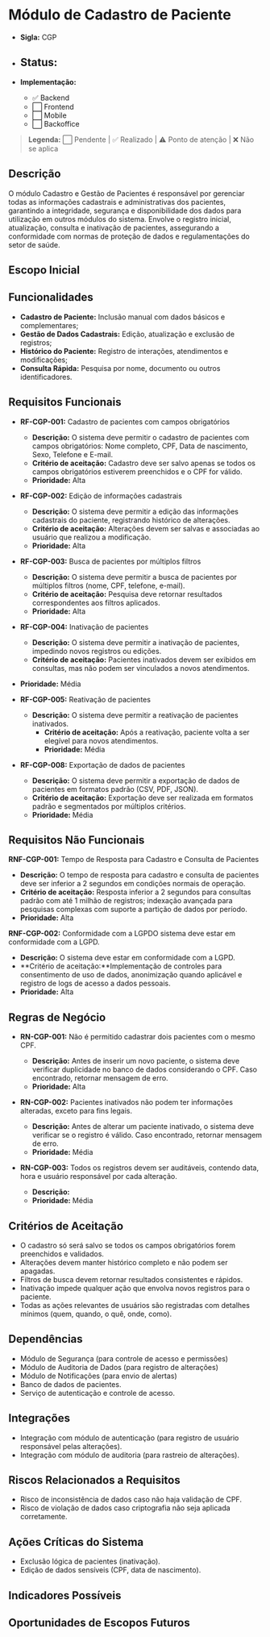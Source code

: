 # Módulo de Cadastro de Paciente
- **Sigla:** CGP
- **Status:**
  -

- **Implementação:**
  - ✅ Backend
  - ⬜ Frontend
  - ⬜ Mobile
  - ⬜ Backoffice

> **Legenda:** ⬜ Pendente | ✅ Realizado | ⚠️ Ponto de atenção | ❌ Não se aplica

## Descrição
O módulo Cadastro e Gestão de Pacientes é responsável por gerenciar todas as informações cadastrais e administrativas dos pacientes, garantindo a integridade, segurança e disponibilidade dos dados para utilização em outros módulos do sistema. Envolve o registro inicial, atualização, consulta e inativação de pacientes, assegurando a conformidade com normas de proteção de dados e regulamentações do setor de saúde.


## Escopo Inicial


## Funcionalidades
- **Cadastro de Paciente:** Inclusão manual com dados básicos e complementares;       
- **Gestão de Dados Cadastrais:** Edição, atualização e exclusão de registros;
- **Histórico do Paciente:** Registro de interações, atendimentos e modificações;
- **Consulta Rápida:** Pesquisa por nome, documento ou outros identificadores.



## Requisitos Funcionais


- **RF-CGP-001:** Cadastro de pacientes com campos obrigatórios
  - **Descrição:** O sistema deve permitir o cadastro de pacientes com campos obrigatórios: Nome completo, CPF, Data de nascimento, Sexo, Telefone e E-mail.
  - **Critério de aceitação:** Cadastro deve ser salvo apenas se todos os campos obrigatórios estiverem preenchidos e o CPF for válido.
  - **Prioridade:** Alta


- **RF-CGP-002:** Edição de informações cadastrais
  - **Descrição:** O sistema deve permitir a edição das informações cadastrais do paciente, registrando histórico de alterações.
  - **Critério de aceitação:** Alterações devem ser salvas e associadas ao usuário que realizou a modificação.
  - **Prioridade:** Alta


- **RF-CGP-003:** Busca de pacientes por múltiplos filtros
  - **Descrição:** O sistema deve permitir a busca de pacientes por múltiplos filtros (nome, CPF, telefone, e-mail).
  - **Critério de aceitação:** Pesquisa deve retornar resultados correspondentes aos filtros aplicados.
  - **Prioridade:** Alta


- **RF-CGP-004:** Inativação de pacientes
  - **Descrição:** O sistema deve permitir a inativação de pacientes, impedindo novos registros ou edições.
  - **Critério de aceitação:** Pacientes inativados devem ser exibidos em consultas, mas não podem ser vinculados a novos atendimentos.
- **Prioridade:** Média


- **RF-CGP-005:** Reativação de pacientes
  - **Descrição:** O sistema deve permitir a reativação de pacientes inativados.    
    - **Critério de aceitação:** Após a reativação, paciente volta a ser elegível para novos atendimentos.
    - **Prioridade:** Média



- **RF-CGP-008:** Exportação de dados de pacientes
  - **Descrição:** O sistema deve permitir a exportação de dados de pacientes em formatos padrão (CSV, PDF, JSON).
  - **Critério de aceitação:** Exportação deve ser realizada em formatos padrão e segmentados por múltiplos critérios.
  - **Prioridade:** Média




## Requisitos Não Funcionais

**RNF-CGP-001:** Tempo de Resposta para Cadastro e Consulta de Pacientes
- **Descrição:** O tempo de resposta para cadastro e consulta de pacientes deve ser inferior a 2 segundos em condições normais de operação.
- **Critério de aceitação:** Resposta inferior a 2 segundos para consultas padrão com até 1 milhão de registros; indexação avançada para pesquisas complexas com suporte a partição de dados por período.
- **Prioridade:** Alta

**RNF-CGP-002:**  Conformidade com a LGPDO sistema deve estar em conformidade com a LGPD.
- **Descrição:** O sistema deve estar em conformidade com a LGPD.
- **Critério de aceitação:**Implementação de controles para consentimento de uso de dados, anonimização quando aplicável e registro de logs de acesso a dados pessoais.
- **Prioridade:** Alta 



## Regras de Negócio

- **RN-CGP-001:** Não é permitido cadastrar dois pacientes com o mesmo CPF.
  - **Descrição:** Antes de inserir um novo paciente, o sistema deve verificar duplicidade no banco de dados considerando o CPF. Caso encontrado, retornar mensagem de erro.     
  - **Prioridade:** Alta

- **RN-CGP-002:** Pacientes inativados não podem ter informações alteradas, exceto para fins legais.
  - **Descrição:** Antes de alterar um paciente inativado, o sistema deve verificar se o registro é válido. Caso encontrado, retornar mensagem de erro.  
  - **Prioridade:** Média

- **RN-CGP-003:** Todos os registros devem ser auditáveis, contendo data, hora e usuário responsável por cada alteração.
  - **Descrição:**      
  - **Prioridade:** Média


## Critérios de Aceitação

- O cadastro só será salvo se todos os campos obrigatórios forem preenchidos e validados.
- Alterações devem manter histórico completo e não podem ser apagadas.
- Filtros de busca devem retornar resultados consistentes e rápidos.
- Inativação impede qualquer ação que envolva novos registros para o paciente.
- Todas as ações relevantes de usuários são registradas com detalhes mínimos (quem, quando, o quê, onde, como).


## Dependências

- Módulo de Segurança (para controle de acesso e permissões)
- Módulo de Auditoria de Dados (para registro de alterações)
- Módulo de Notificações (para envio de alertas)
- Banco de dados de pacientes.
- Serviço de autenticação e controle de acesso.


## Integrações

- Integração com módulo de autenticação (para registro de usuário responsável pelas alterações).
- Integração com módulo de auditoria (para rastreio de alterações).

## Riscos Relacionados a Requisitos

- Risco de inconsistência de dados caso não haja validação de CPF.
- Risco de violação de dados caso criptografia não seja aplicada corretamente.  


## Ações Críticas do Sistema

- Exclusão lógica de pacientes (inativação).
- Edição de dados sensíveis (CPF, data de nascimento).

## Indicadores Possíveis


## Oportunidades de Escopos Futuros
